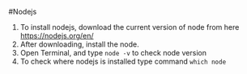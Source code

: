 #Nodejs

1. To install nodejs, download the current version of node from here https://nodejs.org/en/
2. After downloading, install the node.
3. Open Terminal, and type ```node -v``` to check node version
4. To check where nodejs is installed type command ```which node```

